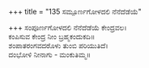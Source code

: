 +++
title = "135 ಸಮ್ಪೂರ್ಣಗೋಳದಲಿ ನೆನೆದೆಡೆಯೆ"

+++
ಸಂಪೂರ್ಣಗೋಳದಲಿ ನೆನೆದೆಡೆಯೆ ಕೇಂದ್ರವಲ।  
ಕಂಪಿಸುವ ಕೇಂದ್ರ ನೀಂ ಬ್ರಹ್ಮಕಂದುಕದಿ॥  
ಶಂಪಾತರಂಗವದರೊಳು ತುಂಬಿ ಪರಿಯುತಿದೆ।  
ದಂಭೋಳಿ ನೀನಾಗು - ಮಂಕುತಿಮ್ಮ॥  
